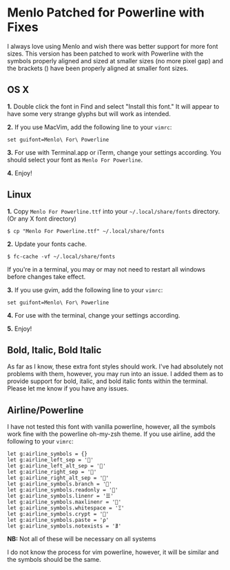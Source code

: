 Menlo Patched for Powerline with Fixes
======================================

I always love using Menlo and wish there was better support for more font sizes. This version has been patched to work with Powerline with the symbols properly aligned and sized at smaller sizes (no more pixel gap) and the brackets () have been properly aligned at smaller font sizes.

OS X
-----

**1.** Double click the font in Find and select "Install this font." It will appear to have some very strange glyphs but will work as intended. 

**2.** If you use MacVim, add the following line to your `vimrc`:

```
set guifont=Menlo\ For\ Powerline
```

**3.** For use with Terminal.app or iTerm, change your settings according. You should select your font as `Menlo For Powerline`.

**4.** Enjoy!

Linux
-----

**1.** Copy `Menlo For Powerline.ttf` into your `~/.local/share/fonts` directory. (Or any X font directory)
```
$ cp "Menlo For Powerline.ttf" ~/.local/share/fonts
```

**2.** Update your fonts cache.
```
$ fc-cache -vf ~/.local/share/fonts
```
If you're in a terminal, you may or may not need to restart all windows before changes take effect.

**3.** If you use gvim, add the following line to your `vimrc`:

``` .vimrc
set guifont=Menlo\ For\ Powerline
```
**4.** For use with the terminal, change your settings according.

**5.** Enjoy!


Bold, Italic, Bold Italic
-------------------------

As far as I know, these extra font styles should work. I've had absolutely not problems with them, however, you may run into an issue. I added them as to provide support for bold, italic, and bold italic fonts within the terminal. Please let me know if you have any issues.


Airline/Powerline
------------------------
I have not tested this font with vanilla powerline, however, all the symbols work fine with the powerline oh-my-zsh theme.
If you use airline, add the following to your `vimrc`:

``` .vimrc
let g:airline_symbols = {}
let g:airline_left_sep = ''
let g:airline_left_alt_sep = ''
let g:airline_right_sep = ''
let g:airline_right_alt_sep = ''
let g:airline_symbols.branch = ''
let g:airline_symbols.readonly = ''
let g:airline_symbols.linenr = '☰'
let g:airline_symbols.maxlinenr = ''
let g:airline_symbols.whitespace = 'Ξ'
let g:airline_symbols.crypt = ''
let g:airline_symbols.paste = 'ρ'
let g:airline_symbols.notexists = '∄'
```
**NB:** Not all of these will be necessary on all systems

I do not know the process for vim powerline, however, it will be similar and the symbols should be the same.
